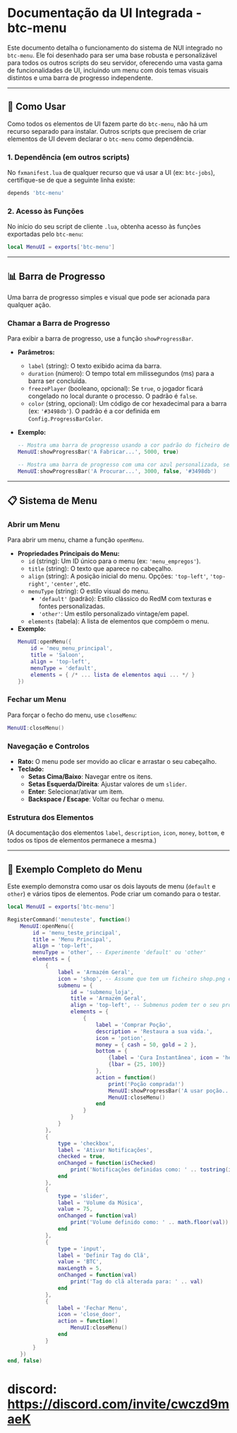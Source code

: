 # Documentação da UI Integrada - btc-menu

Este documento detalha o funcionamento do sistema de NUI integrado no `btc-menu`. Ele foi desenhado para ser uma base robusta e personalizável para todos os outros scripts do seu servidor, oferecendo uma vasta gama de funcionalidades de UI, incluindo um menu com dois temas visuais distintos e uma barra de progresso independente.

---

## 🚀 Como Usar

Como todos os elementos de UI fazem parte do `btc-menu`, não há um recurso separado para instalar. Outros scripts que precisem de criar elementos de UI devem declarar o `btc-menu` como dependência.

### 1. Dependência (em outros scripts)

No `fxmanifest.lua` de qualquer recurso que vá usar a UI (ex: `btc-jobs`), certifique-se de que a seguinte linha existe:

```lua
depends 'btc-menu'
```

### 2. Acesso às Funções

No início do seu script de cliente `.lua`, obtenha acesso às funções exportadas pelo `btc-menu`:

```lua
local MenuUI = exports['btc-menu']
```

---

## 📊 Barra de Progresso

Uma barra de progresso simples e visual que pode ser acionada para qualquer ação.

### Chamar a Barra de Progresso

Para exibir a barra de progresso, use a função `showProgressBar`.

-   **Parâmetros:**
    -   `label` (string): O texto exibido acima da barra.
    -   `duration` (número): O tempo total em milissegundos (ms) para a barra ser concluída.
    -   `freezePlayer` (booleano, opcional): Se `true`, o jogador ficará congelado no local durante o processo. O padrão é `false`.
    -   `color` (string, opcional): Um código de cor hexadecimal para a barra (ex: `'#3498db'`). O padrão é a cor definida em `Config.ProgressBarColor`.

-   **Exemplo:**
    ```lua
    -- Mostra uma barra de progresso usando a cor padrão do ficheiro de configuração e congela o jogador.
    MenuUI:showProgressBar('A Fabricar...', 5000, true)

    -- Mostra uma barra de progresso com uma cor azul personalizada, sem congelar o jogador.
    MenuUI:showProgressBar('A Procurar...', 3000, false, '#3498db')
    ```

---

## 📋 Sistema de Menu

### Abrir um Menu

Para abrir um menu, chame a função `openMenu`.

-   **Propriedades Principais do Menu:**
    -   `id` (string): Um ID único para o menu (ex: `'menu_empregos'`).
    -   `title` (string): O texto que aparece no cabeçalho.
    -   `align` (string): A posição inicial do menu. Opções: `'top-left'`, `'top-right'`, `'center'`, etc.
    -   `menuType` (string): O estilo visual do menu.
        -   `'default'` (padrão): Estilo clássico do RedM com texturas e fontes personalizadas.
        -   `'other'`: Um estilo personalizado vintage/em papel.
    -   `elements` (tabela): A lista de elementos que compõem o menu.
-   **Exemplo:**
    ```lua
    MenuUI:openMenu({
        id = 'meu_menu_principal',
        title = 'Saloon',
        align = 'top-left',
        menuType = 'default',
        elements = { /* ... lista de elementos aqui ... */ }
    })
    ```

### Fechar um Menu

Para forçar o fecho do menu, use `closeMenu`:

```lua
MenuUI:closeMenu()
```

### Navegação e Controlos

-   **Rato:** O menu pode ser movido ao clicar e arrastar o seu cabeçalho.
-   **Teclado:**
    -   **Setas Cima/Baixo**: Navegar entre os itens.
    -   **Setas Esquerda/Direita**: Ajustar valores de um `slider`.
    -   **Enter**: Selecionar/ativar um item.
    -   **Backspace / Escape**: Voltar ou fechar o menu.

### Estrutura dos Elementos

(A documentação dos elementos `label`, `description`, `icon`, `money`, `bottom`, e todos os tipos de elementos permanece a mesma.)

---

## 📜 Exemplo Completo do Menu

Este exemplo demonstra como usar os dois layouts de menu (`default` e `other`) e vários tipos de elementos. Pode criar um comando para o testar.

```lua
local MenuUI = exports['btc-menu']

RegisterCommand('menuteste', function()
    MenuUI:openMenu({
        id = 'menu_teste_principal',
        title = 'Menu Principal',
        align = 'top-left',
        menuType = 'other', -- Experimente 'default' ou 'other'
        elements = {
            {
                label = 'Armazém Geral',
                icon = 'shop', -- Assume que tem um ficheiro shop.png em images/
                submenu = {
                    id = 'submenu_loja',
                    title = 'Armazém Geral',
                    align = 'top-left', -- Submenus podem ter o seu próprio alinhamento
                    elements = {
                        {
                            label = 'Comprar Poção',
                            description = 'Restaura a sua vida.',
                            icon = 'potion',
                            money = { cash = 50, gold = 2 },
                            bottom = {
                                {label = 'Cura Instantânea', icon = 'health', bar = {80, 100}},
                                {lbar = {25, 100}}
                            },
                            action = function()
                                print('Poção comprada!')
                                MenuUI:showProgressBar('A usar poção...', 2000, true)
                                MenuUI:closeMenu()
                            end
                        }
                    }
                }
            },
            {
                type = 'checkbox',
                label = 'Ativar Notificações',
                checked = true,
                onChanged = function(isChecked)
                    print('Notificações definidas como: ' .. tostring(isChecked))
                end
            },
            {
                type = 'slider',
                label = 'Volume da Música',
                value = 75,
                onChanged = function(val)
                    print('Volume definido como: ' .. math.floor(val))
                end
            },
            {
                type = 'input',
                label = 'Definir Tag do Clã',
                value = 'BTC',
                maxLength = 5,
                onChanged = function(val)
                    print('Tag do clã alterada para: ' .. val)
                end
            },
            {
                label = 'Fechar Menu',
                icon = 'close_door',
                action = function()
                    MenuUI:closeMenu()
                end
            }
        }
    })
end, false)

```

# discord: https://discord.com/invite/cwczd9maeK
